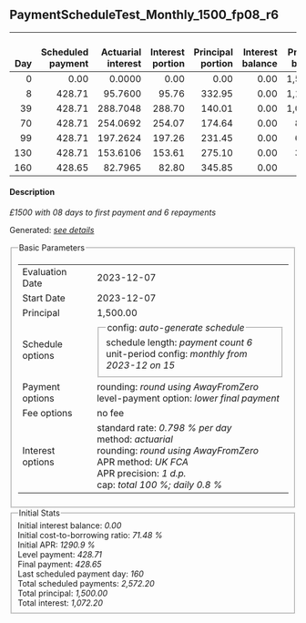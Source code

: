 <h2>PaymentScheduleTest_Monthly_1500_fp08_r6</h2>
<table>
    <thead style="vertical-align: bottom;">
        <th style="text-align: right;">Day</th>
        <th style="text-align: right;">Scheduled payment</th>
        <th style="text-align: right;">Actuarial interest</th>
        <th style="text-align: right;">Interest portion</th>
        <th style="text-align: right;">Principal portion</th>
        <th style="text-align: right;">Interest balance</th>
        <th style="text-align: right;">Principal balance</th>
        <th style="text-align: right;">Total actuarial interest</th>
        <th style="text-align: right;">Total interest</th>
        <th style="text-align: right;">Total principal</th>
    </thead>
    <tr style="text-align: right;">
        <td class="ci00">0</td>
        <td class="ci01" style="white-space: nowrap;">0.00</td>
        <td class="ci02">0.0000</td>
        <td class="ci03">0.00</td>
        <td class="ci04">0.00</td>
        <td class="ci05">0.00</td>
        <td class="ci06">1,500.00</td>
        <td class="ci07">0.0000</td>
        <td class="ci08">0.00</td>
        <td class="ci09">0.00</td>
    </tr>
    <tr style="text-align: right;">
        <td class="ci00">8</td>
        <td class="ci01" style="white-space: nowrap;">428.71</td>
        <td class="ci02">95.7600</td>
        <td class="ci03">95.76</td>
        <td class="ci04">332.95</td>
        <td class="ci05">0.00</td>
        <td class="ci06">1,167.05</td>
        <td class="ci07">95.7600</td>
        <td class="ci08">95.76</td>
        <td class="ci09">332.95</td>
    </tr>
    <tr style="text-align: right;">
        <td class="ci00">39</td>
        <td class="ci01" style="white-space: nowrap;">428.71</td>
        <td class="ci02">288.7048</td>
        <td class="ci03">288.70</td>
        <td class="ci04">140.01</td>
        <td class="ci05">0.00</td>
        <td class="ci06">1,027.04</td>
        <td class="ci07">384.4648</td>
        <td class="ci08">384.46</td>
        <td class="ci09">472.96</td>
    </tr>
    <tr style="text-align: right;">
        <td class="ci00">70</td>
        <td class="ci01" style="white-space: nowrap;">428.71</td>
        <td class="ci02">254.0692</td>
        <td class="ci03">254.07</td>
        <td class="ci04">174.64</td>
        <td class="ci05">0.00</td>
        <td class="ci06">852.40</td>
        <td class="ci07">638.5340</td>
        <td class="ci08">638.53</td>
        <td class="ci09">647.60</td>
    </tr>
    <tr style="text-align: right;">
        <td class="ci00">99</td>
        <td class="ci01" style="white-space: nowrap;">428.71</td>
        <td class="ci02">197.2624</td>
        <td class="ci03">197.26</td>
        <td class="ci04">231.45</td>
        <td class="ci05">0.00</td>
        <td class="ci06">620.95</td>
        <td class="ci07">835.7964</td>
        <td class="ci08">835.79</td>
        <td class="ci09">879.05</td>
    </tr>
    <tr style="text-align: right;">
        <td class="ci00">130</td>
        <td class="ci01" style="white-space: nowrap;">428.71</td>
        <td class="ci02">153.6106</td>
        <td class="ci03">153.61</td>
        <td class="ci04">275.10</td>
        <td class="ci05">0.00</td>
        <td class="ci06">345.85</td>
        <td class="ci07">989.4070</td>
        <td class="ci08">989.40</td>
        <td class="ci09">1,154.15</td>
    </tr>
    <tr style="text-align: right;">
        <td class="ci00">160</td>
        <td class="ci01" style="white-space: nowrap;">428.65</td>
        <td class="ci02">82.7965</td>
        <td class="ci03">82.80</td>
        <td class="ci04">345.85</td>
        <td class="ci05">0.00</td>
        <td class="ci06">0.00</td>
        <td class="ci07">1,072.2035</td>
        <td class="ci08">1,072.20</td>
        <td class="ci09">1,500.00</td>
    </tr>
</table>
<h4>Description</h4>
<p><i>£1500 with 08 days to first payment and 6 repayments</i></p>
<p>Generated: <i><a href="../GeneratedDate.html">see details</a></i></p>
<fieldset><legend>Basic Parameters</legend>
<table>
    <tr>
        <td>Evaluation Date</td>
        <td>2023-12-07</td>
    </tr>
    <tr>
        <td>Start Date</td>
        <td>2023-12-07</td>
    </tr>
    <tr>
        <td>Principal</td>
        <td>1,500.00</td>
    </tr>
    <tr>
        <td>Schedule options</td>
        <td>
            <fieldset>
                <legend>config: <i>auto-generate schedule</i></legend>
                <div>schedule length: <i><i>payment count</i> 6</i></div>
                <div>unit-period config: <i>monthly from 2023-12 on 15</i></div>
            </fieldset>
        </td>
    </tr>
    <tr>
        <td>Payment options</td>
        <td>
            <div>
                <div>rounding: <i>round using AwayFromZero</i></div>
                <div>level-payment option: <i>lower&nbsp;final&nbsp;payment</i></div>
            </div>
        </td>
    </tr>
    <tr>
        <td>Fee options</td>
        <td>no fee
        </td>
    </tr>
    <tr>
        <td>Interest options</td>
        <td>
            <div>
                <div>standard rate: <i>0.798 % per day</i></div>
                <div>method: <i>actuarial</i></div>
                <div>rounding: <i>round using AwayFromZero</i></div>
                <div>APR method: <i>UK FCA</i></div>
                <div>APR precision: <i>1 d.p.</i></div>
                <div>cap: <i>total 100 %; daily 0.8 %</div>
            </div>
        </td>
    </tr>
</table></fieldset>
<fieldset><legend>Initial Stats</legend>
<div>
    <div>Initial interest balance: <i>0.00</i></div>
    <div>Initial cost-to-borrowing ratio: <i>71.48 %</i></div>
    <div>Initial APR: <i>1290.9 %</i></div>
    <div>Level payment: <i>428.71</i></div>
    <div>Final payment: <i>428.65</i></div>
    <div>Last scheduled payment day: <i>160</i></div>
    <div>Total scheduled payments: <i>2,572.20</i></div>
    <div>Total principal: <i>1,500.00</i></div>
    <div>Total interest: <i>1,072.20</i></div>
</div></fieldset>